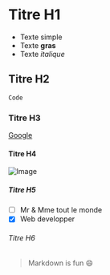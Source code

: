 # Titre H1
- Texte simple
- Texte **gras**
- Texte *italique*

## Titre H2
`Code`

### Titre H3
[Google](http://google.com)

#### Titre H4
![Image](https://www.google.com/url?sa=i&url=https%3A%2F%2Fencrypted-tbn0.gstatic.com%2Fimages%3Fq%3Dtbn%3AANd9GcQjzC2JyZDZ_RaWf0qp11K0lcvB6b6kYNMoqtZAQ9hiPZ4cTIOB&psig=AOvVaw0w3Ui0B1c5_6iVJoyvTjTN&ust=1591619174193000&source=images&cd=vfe&ved=0CAIQjRxqFwoTCMjhlM7Z7-kCFQAAAAAdAAAAABAD)

##### Titre H5
- [ ] Mr & Mme tout le monde
- [x] Web developper

###### Titre H6
> Markdown is fun :smile: